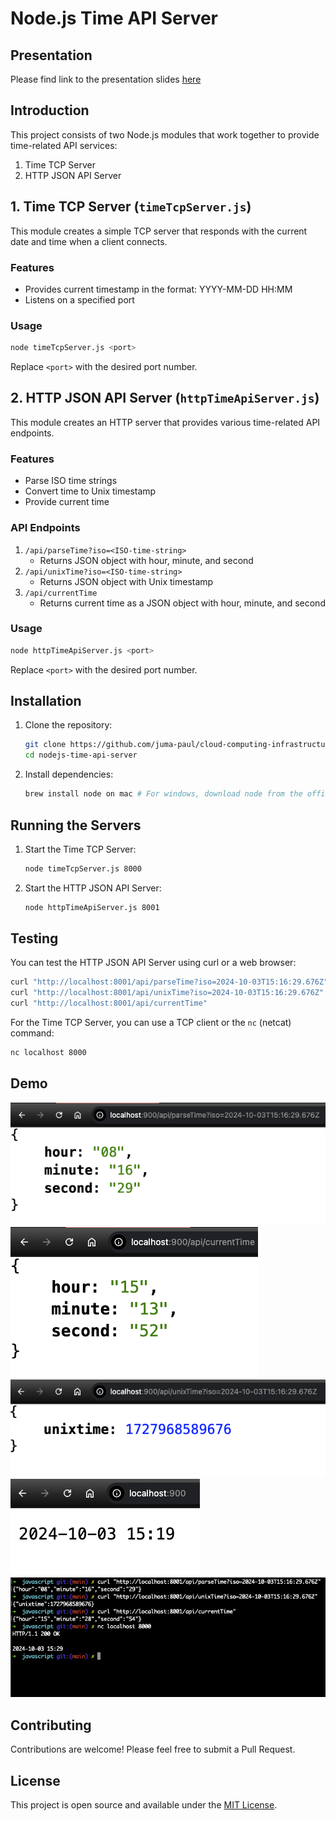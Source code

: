 # Node.js Time API Server

## Presentation
Please find link to the presentation slides [here](https://docs.google.com/presentation/d/1SHUSUoyc_xOCujCAb-9de0ei5VTxWQjPNLvT9RF3I-k/edit?usp=sharing)

## Introduction
This project consists of two Node.js modules that work together to provide time-related API services:

1. Time TCP Server
2. HTTP JSON API Server

## 1. Time TCP Server (`timeTcpServer.js`)

This module creates a simple TCP server that responds with the current date and time when a client connects.

### Features

- Provides current timestamp in the format: YYYY-MM-DD HH:MM
- Listens on a specified port

### Usage

```bash
node timeTcpServer.js <port>
```

Replace `<port>` with the desired port number.

## 2. HTTP JSON API Server (`httpTimeApiServer.js`)

This module creates an HTTP server that provides various time-related API endpoints.

### Features

- Parse ISO time strings
- Convert time to Unix timestamp
- Provide current time

### API Endpoints

1. `/api/parseTime?iso=<ISO-time-string>`
   - Returns JSON object with hour, minute, and second
2. `/api/unixTime?iso=<ISO-time-string>`
   - Returns JSON object with Unix timestamp
3. `/api/currentTime`
   - Returns current time as a JSON object with hour, minute, and second

### Usage

```bash
node httpTimeApiServer.js <port>
```

Replace `<port>` with the desired port number.

## Installation

1. Clone the repository:
   ```bash
   git clone https://github.com/juma-paul/cloud-computing-infrastructure.git
   cd nodejs-time-api-server
   ```

2. Install dependencies:
   ```bash
   brew install node on mac # For windows, download node from the official node website
   ```

## Running the Servers

1. Start the Time TCP Server:
   ```bash
   node timeTcpServer.js 8000
   ```

2. Start the HTTP JSON API Server:
   ```bash
   node httpTimeApiServer.js 8001
   ```

## Testing

You can test the HTTP JSON API Server using curl or a web browser:

```bash
curl "http://localhost:8001/api/parseTime?iso=2024-10-03T15:16:29.676Z"
curl "http://localhost:8001/api/unixTime?iso=2024-10-03T15:16:29.676Z"
curl "http://localhost:8001/api/currentTime"
```

For the Time TCP Server, you can use a TCP client or the `nc` (netcat) command:

```bash
nc localhost 8000
```

## Demo
![Parse Time](./assets/parse-time.png)
![Current Time](./assets/current-time.png)
![Unix Time](./assets/unix-time.png)
![Time Server now()](./assets/time-server-now.png)
![Terminal Tests](./assets/time-terminal.png)

## Contributing

Contributions are welcome! Please feel free to submit a Pull Request.

## License

This project is open source and available under the [MIT License](https://opensource.org/licenses/MIT).